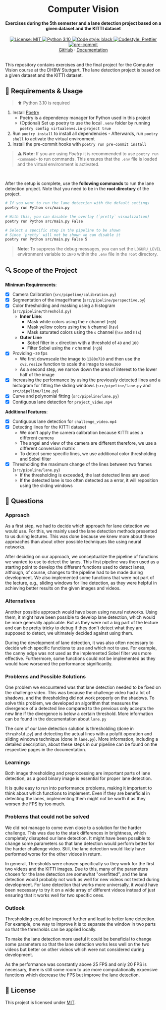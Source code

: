 <h1 align="center">
  Computer Vision
</h1>

<h4 align="center">
  Exercises during the 5th semester and a lane detection project based on a given dataset and the KITTI dataset
</h4>

<div align="center">
  <a href="https://github.com/felixhoffmnn/digitale-bildverarbeitung">
    <img src="https://img.shields.io/github/license/felixhoffmnn/digitale-bildverarbeitung"
      alt="License: MIT" />
  </a>
  <a href="https://www.python.org/downloads/release/python-3100/">
    <img src="https://img.shields.io/badge/python-3.10-blue.svg"
      alt="Python 3.10" />
  </a>
  <a href="https://github.com/psf/black">
    <img alt="Code style: black" src="https://img.shields.io/badge/code%20style-black-000000.svg">
  </a>
  <a href="https://github.com/prettier/prettier">
    <img src="https://img.shields.io/badge/code_style-prettier-ff69b4.svg?style=flat&logo=appveyor"
      alt="Codestyle: Prettier" />
  </a>
  <a href="https://github.com/pre-commit/pre-commit">
    <img src="https://img.shields.io/badge/pre--commit-enabled-brightgreen?logo=pre-commit&logoColor=white"
      alt="pre-commit" />
  </a>
</div>

<div align="center">
    <a href="https://github.com/felixhoffmnn/digitale-bildverarbeitung">GitHub</a>
    ·
    <a href="https://digitale-bildverarbeitung.readthedocs.io/en/latest/">Documentation</a>
</div>
<br>

This repository contains exercises and the final project for the Computer Vision course at the DHBW Stuttgart. The lane detection project is based on a given dataset and the KITTI dataset.

## :rocket: Requirements & Usage

> :arrow_up: Python 3.10 is required

1. Install [Poetry](https://python-poetry.org/docs/#installation)
    - Poetry is a dependency manager for Python used in this project
    - (Optional) Set up poetry to use the local `.venv` folder by running `poetry config virtualenvs.in-project true`
2. Run `poetry install` to install all dependencies - Afterwards, run `poetry shell` to activate the virtual environment
3. Install the pre-commit hooks with `poetry run pre-commit install`

> :warning: **Note:** If you are using _Poetry_ it is recommended to use `poetry run <command>` to run commands. This ensures that the `.env` file is loaded and the virtual environment is activated.

<br>

After the setup is complete, use the **following commands** to run the lane detection project. Note that you need to be in the **root directory** of the project.

```bash
# If you want to run the lane detection with the default settings
poetry run Python src/main.py

# With this, you can disable the overlay (`pretty` visualization)
poetry run Python src/main.py False

# Select a specific step in the pipeline to be shown
# Since `pretty` will not be shown we can disable it
poetry run Python src/main.py False 5
```

> **Note**: To suppress the debug messages, you can set the `LOGURU_LEVEL` environment variable to `INFO` within the `.env` file in the `root` directory.

## :mag: Scope of the Project

**Minimum Requirements**:

-   [x] Camera Calibration (`src/pipeline/calibration.py`)
-   [x] Segmentation of the image/frame (`src/pipeline/perspective.py`)
-   [x] Color thresholding and masking using a histogram (`src/pipeline/threshold.py`)
    -   **Inner Line**:
        -   Mask white colors using the `r` channel (`rgb`)
        -   Mask yellow colors using the `h` channel (`hsv`)
        -   Mask saturated colors using the `s` channel (`hsv` and `hls`)
    -   **Outer Line**
        -   Sobel filter in `x` direction with a threshold of `40` and `100`
        -   Filter Sobel using the `r` channel (`rgb`)
-   [x] Providing `~30` fps
    -   We first downscale the image to `1280x720` and then use the `cv2.resize` function to scale the image to `640x360`
    -   As a second step, we narrow down the area of interest to the lower half of the image
-   [x] Increasing the performance by using the previously detected lines and a histogram for fitting the sliding windows (`src/pipeline/lane.py` and `src/pipeline/line.py`)
-   [x] Curve and polynomial fitting (`src/pipeline/lane.py`)
-   [x] Contiguous lane detection for `project_video.mp4`

**Additional Features**:

-   [x] Contiguous lane detection for `challenge_video.mp4`
-   [x] Detecting lines for the KITTI dataset
    -   We don't apply the camera calibration because KITTI uses a different camera
    -   The angel and view of the camera are different therefore, we use a different conversion matrix
    -   To detect some specific lines, we use additional color thresholding and Sobel filter
-   [x] Thresholding the maximum change of the lines between two frames (`src/pipeline/lane.py`)
    -   If the thresholding is exceeded, the last detected lines are used
    -   If the detected lane is too often detected as a error, it will reposition using the sliding windows

## :thought_balloon: Questions

### Approach

As a first step, we had to decide which approach for lane detection we would use. For this, we mainly used the lane detection methods presented to us during lectures. This was done because we knew more about these approaches than about other possible techniques like using neural networks.

After deciding on our approach, we conceptualize the pipeline of functions we wanted to use to detect the lanes. This first pipeline was then used as a starting point to develop the different functions used to detect lanes, although, of course, changes to the pipeline had to be made during development. We also implemented some functions that were not part of the lecture, e.g., sliding windows for line detection, as they were helpful in achieving better results on the given images and videos.

### Alternatives

Another possible approach would have been using neural networks. Using them, it might have been possible to develop lane detection, which would be more generally applicable. But as they were not a big part of the lecture and can be pretty tricky to debug if they don't detect what they are supposed to detect, we ultimately decided against using them.

During the development of lane detection, it was also often necessary to decide which specific functions to use and which not to use. For example, the canny edge was not used as the implemented Sobel filter was more effective. Furthermore, some functions could not be implemented as they would have worsened the performance significantly.

### Problems and Possible Solutions

One problem we encountered was that lane detection needed to be fixed on the challenge video. This was because the challenge video had a lot of shadows, and the thresholding did not work properly on the shadows. To solve this problem, we developed an algorithm that measures the divergence of a detected line compared to the previous only accepts the new line if the divergence is below a certain threshold. More information can be found in the documentation about `lane.py`

The core of our lane detection solution is thresholding (done in `threshold.py`) and detecting the actual lines with a polyfit operation and sliding windows technique (done in `lane.py`). More information, including a detailed description, about these steps in our pipeline can be found on the respective pages in the documentation.

### Learnings

Both image thresholding and preprocessing are important parts of lane detection, as a good binary image is essential for proper lane detection.

It is quite easy to run into performance problems, making it important to think about which functions to implement. Even if they are beneficial in detecting the lanes, implementing them might not be worth it as they worsen the FPS by too much.

### Problems that could not be solved

We did not manage to come even close to a solution for the harder challenge. This was due to the stark differences in brightness, which completely disrupted our lane detection. It might have been possible to change some parameters so that lane detection would perform better for the harder challenge video. Still, the lane detection would likely have performed worse for the other videos in return.

In general, Thresholds were chosen specifically so they work for the first two videos and the KITTI images. Due to this, many of the parameters chosen for the lane detection are somewhat "overfitted", and the lane detection would probably not work as well for new videos not tested during development. For lane detection that works more universally, it would have been necessary to try it on a wide array of different videos instead of just ensuring that it works well for two specific ones.

### Outlook

Thresholding could be improved further and lead to better lane detection. For example, one way to improve it is to separate the window in two parts so that the thresholds can be applied locally.

To make the lane detection more useful it could be beneficial to change some parameters so that the lane detection works less well on the two videos but better on other videos which were not considered during development.

As the performance was constantly above 25 FPS and only 20 FPS is necessary, there is still some room to use more computationally expensive functions which decrease the FPS but improve the lane detection.

## :memo: License

This project is licensed under [MIT](https://github.com/felixhoffmnn/digitale-bildverarbeitung/blob/main/LICENSE).
